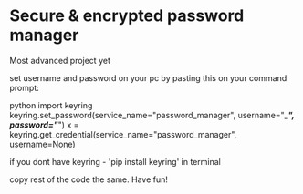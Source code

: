 # Secure & encrypted password manager

Most advanced project yet


set username and password on your pc by pasting this on your command prompt:

python
import keyring
keyring.set_password(service_name="password_manager", username="______", password="_____")
x = keyring.get_credential(service_name="password_manager", username=None)

if you dont have keyring - 'pip install keyring' in terminal

copy rest of the code the same. Have fun!